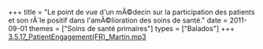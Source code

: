 +++
title = "Le point de vue d'un mÃ©decin sur la participation des patients et son rÃ´le positif dans l'amÃ©lioration des soins de santé."
date = 2011-09-01
themes = ["Soins de santé primaires"]
types = ["Balados"]
+++
[3.5.17_PatientEngagement(FR)_Martin.mp3](/files/3.5.17_PatientEngagement(FR)_Martin.mp3)
